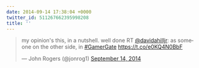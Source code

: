 ```yaml
---
date: 2014-09-14 17:38:04 +0000
twitter_id: 511267662395998208
title: ''
---
```


<blockquote class="twitter-tweet"><p lang="en" dir="ltr">my opinion&#39;s this, in a nutshell. well done RT <a href="https://twitter.com/davidahilljr?ref_src=twsrc%5Etfw">@davidahilljr</a>: as someone on the other side, in <a href="https://twitter.com/hashtag/GamerGate?src=hash&amp;ref_src=twsrc%5Etfw">#GamerGate</a> <a href="https://t.co/e0KQ4N0BbF">https://t.co/e0KQ4N0BbF</a></p>&mdash; John Rogers (@jonrog1) <a href="https://twitter.com/jonrog1/status/511224649175146496?ref_src=twsrc%5Etfw">September 14, 2014</a></blockquote>
<script async src="https://platform.twitter.com/widgets.js" charset="utf-8"></script>
